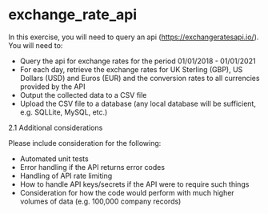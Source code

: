 # exchange_rate_api

In this exercise, you will need to query an api (https://exchangeratesapi.io/). You will need to:

* Query the api for exchange rates for the period 01/01/2018 - 01/01/2021
* For each day, retrieve the exchange rates for UK Sterling (GBP), US Dollars (USD) and
Euros (EUR) and the conversion rates to all currencies provided by the API
* Output the collected data to a CSV file
* Upload the CSV file to a database (any local database will be sufficient, e.g. SQLLite,
MySQL, etc.)

2.1 Additional considerations

Please include consideration for the following:

* Automated unit tests
* Error handling if the API returns error codes
* Handling of API rate limiting
* How to handle API keys/secrets if the API were to require such things
* Consideration for how the code would perform with much higher volumes of data (e.g.
100,000 company records)
